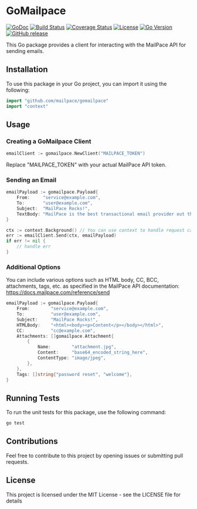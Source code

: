 # GoMailpace

[![GoDoc](https://pkg.go.dev/badge/github.com/mailpace/gomailpace)](https://pkg.go.dev/github.com/mailpace/gomailpace)
[![Build Status](https://circleci.com/gh/mailpace/gomailpace.svg?style=svg)](https://circleci.com/gh/mailpace/gomailpace)
[![Coverage Status](https://codecov.io/gh/mailpace/gomailpace/graph/badge.svg?token=7FP4G7OLY5)](https://codecov.io/gh/mailpace/gomailpace)
[![License](https://img.shields.io/badge/License-MIT-blue.svg)](https://opensource.org/licenses/MIT)
[![Go Version](https://img.shields.io/github/go-mod/go-version/mailpace/gomailpace)](https://golang.org/doc/go-get-installation)
[![GitHub release](https://img.shields.io/github/release/mailpace/gomailpace.svg)](https://github.com/mailpace/gomailpace/releases)

This Go package provides a client for interacting with the MailPace API for sending emails.

## Installation

To use this package in your Go project, you can import it using the following:

```go
import "github.com/mailpace/gomailpace"
import "context"
```

## Usage

### Creating a GoMailpace Client

```go
emailClient := gomailpace.NewClient("MAILPACE_TOKEN")
```

Replace "MAILPACE_TOKEN" with your actual MailPace API token.

### Sending an Email

```go
emailPayload := gomailpace.Payload{
    From:     "service@example.com",
    To:       "user@example.com",
    Subject:  "MailPace Rocks!",
    TextBody: "MailPace is the best transactional email provider out there",
}

ctx := context.Background() // You can use context to handle request cancellation, deadlines etc.
err := emailClient.Send(ctx, emailPayload)
if err != nil {
    // handle err
}
```


### Additional Options

You can include various options such as HTML body, CC, BCC, attachments, tags, etc. as specified in the MailPace API documentation: https://docs.mailpace.com/reference/send 

```go
emailPayload := gomailpace.Payload{
    From:        "service@example.com",
    To:          "user@example.com",
    Subject:     "MailPace Rocks!",
    HTMLBody:    "<html><body><p>Content</p></body></html>",
    CC:          "cc@example.com",
    Attachments: []gomailpace.Attachment{
        {
            Name:        "attachment.jpg",
            Content:     "base64_encoded_string_here",
            ContentType: "image/jpeg",
        },
    },
    Tags: []string{"password reset", "welcome"},
}

```

## Running Tests

To run the unit tests for this package, use the following command:

```bash
go test
```

## Contributions

Feel free to contribute to this project by opening issues or submitting pull requests.

## License

This project is licensed under the MIT License - see the LICENSE file for details